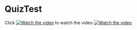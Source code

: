 # QuizTest
Click [![Watch the video](here)](https://youtu.be/3uqhHzO1MZo) to watch the video
[![Watch the video](https://img.youtube.com/vi/3uqhHzO1MZo/maxresdefault.jpg)](https://youtu.be/3uqhHzO1MZo)

